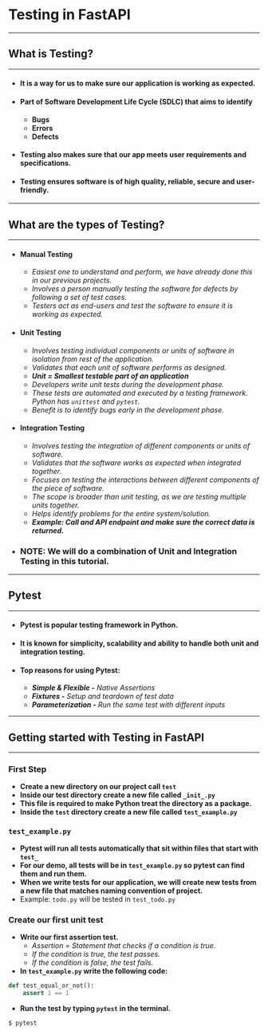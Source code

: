 # Testing in FastAPI

---

## What is Testing?

---

- #### It is a way for us to make sure our application is working as expected.
- #### Part of Software Development Life Cycle (SDLC) that aims to identify
  - **Bugs**
  - **Errors**
  - **Defects**
- #### Testing also makes sure that our app meets user requirements and specifications.
- #### Testing ensures software is of high quality, reliable, secure and user-friendly.

---

## What are the types of Testing?

---

- #### Manual Testing

  - _Easiest one to understand and perform, we have already done this in our previous projects._
  - _Involves a person manually testing the software for defects by following a set of test cases._
  - _Testers act as end-users and test the software to ensure it is working as expected._

- #### Unit Testing

  - _Involves testing individual components or units of software in isolation from rest of the application._
  - _Validates that each unit of software performs as designed._
  - _**Unit = Smallest testable part of an application**_
  - _Developers write unit tests during the development phase._
  - _These tests are automated and executed by a testing framework. Python has `unittest` and `pytest`._
  - _Benefit is to identify bugs early in the development phase._

- #### Integration Testing

  - _Involves testing the integration of different components or units of software._
  - _Validates that the software works as expected when integrated together._
  - _Focuses on testing the interactions between different components of the piece of software._
  - _The scope is broader than unit testing, as we are testing multiple units together._
  - _Helps identify problems for the entire system/solution._
  - _**Example: Call and API endpoint and make sure the correct data is returned.**_

- ### NOTE: We will do a combination of Unit and Integration Testing in this tutorial.

---

## Pytest

---

- #### Pytest is popular testing framework in Python.
- #### It is known for simplicity, scalability and ability to handle both unit and integration testing.
- #### Top reasons for using Pytest:
  - _**Simple & Flexible -** Native Assertions_
  - _**Fixtures -** Setup and teardown of test data_
  - _**Parameterization -** Run the same test with different inputs_

---

## Getting started with Testing in FastAPI

---
### First Step
- **Create a new directory on our project call `test`**
- **Inside our test directory create a new file called `_init_.py`**
- **This file is required to make Python treat the directory as a package.**
- **Inside the `test` directory create a new file called `test_example.py`**

### `test_example.py`
- **Pytest will run all tests automatically that sit within files that start with `test_`**
- **For our demo, all tests will be in `test_example.py` so pytest can find them and run them.**
- **When we write tests for our application, we will create new tests from a new file that matches naming convention of project.**
- Example: `todo.py` will be tested in `test_todo.py`

### Create our first unit test
- **Write our first assertion test.**
    - _Assertion = Statement that checks if a condition is true._
    - _If the condition is true, the test passes._
    - _If the condition is false, the test fails._
- **In `test_example.py` write the following code:**
```python
def test_equal_or_not():
    assert 1 == 1
```
- **Run the test by typing `pytest` in the terminal.**
```bash
$ pytest
```